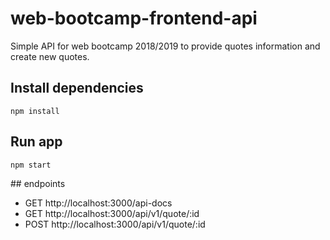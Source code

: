 
# web-bootcamp-frontend-api

Simple API for web bootcamp 2018/2019 to provide quotes information and create new quotes.

## Install dependencies

```
npm install
```

## Run app

```
npm start
```

## endpoints

 - GET http://localhost:3000/api-docs
 - GET http://localhost:3000/api/v1/quote/:id
 - POST http://localhost:3000/api/v1/quote/:id
